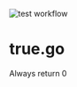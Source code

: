 ![test workflow](https://github.com/tanopanta/true/actions/workflows/test.yml/badge.svg)

# true.go

Always return 0
